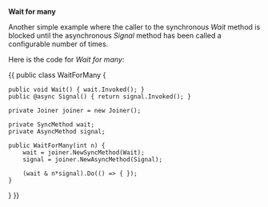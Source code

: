 **Wait for many**

Another simple example where the caller to the synchronous _Wait_ method is blocked until the asynchronous _Signal_ method has been called a configurable number of times. 

Here is the code for _Wait for many_:

{{
public class WaitForMany {

    public void Wait() { wait.Invoked(); }
    public @async Signal() { return signal.Invoked(); }

    private Joiner joiner = new Joiner();

    private SyncMethod wait;
    private AsyncMethod signal;

    public WaitForMany(int n) {
        wait = joiner.NewSyncMethod(Wait);
        signal = joiner.NewAsyncMethod(Signal);

        (wait & n*signal).Do(() => { });
    }
}
}}
